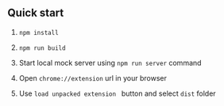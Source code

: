 ## Quick start
1. ```npm install```

2. ```npm run build```

3. Start local mock server using ```npm run server``` command

4. Open ```chrome://extension``` url in your browser

5. Use ```load unpacked extension ``` button and select ```dist``` folder 


